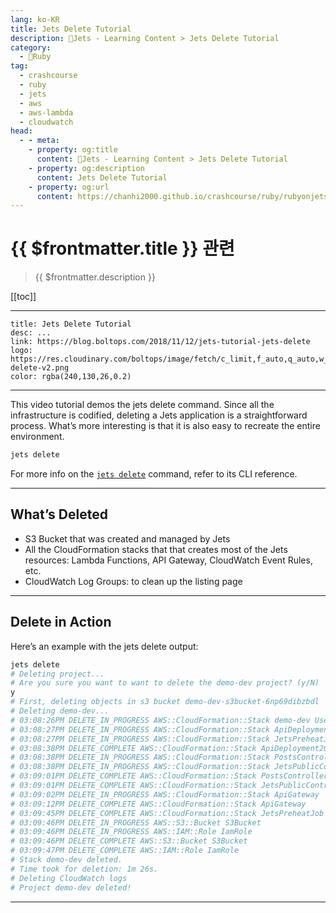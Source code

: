 ```yaml
---
lang: ko-KR
title: Jets Delete Tutorial
description: 🔻Jets - Learning Content > Jets Delete Tutorial
category:
  - 🔻Ruby
tag:
  - crashcourse
  - ruby
  - jets
  - aws
  - aws-lambda
  - cloudwatch
head:
  - - meta:
    - property: og:title
      content: 🔻Jets - Learning Content > Jets Delete Tutorial
    - property: og:description
      content: Jets Delete Tutorial
    - property: og:url
      content: https://chanhi2000.github.io/crashcourse/ruby/rubyonjets-learning-content/20181112-jets-tutorial-jets-delete.html
---
```


# {{ $frontmatter.title }} 관련

> {{ $frontmatter.description }}

[[toc]]

---

```component VPCard
title: Jets Delete Tutorial
desc: ...
link: https://blog.boltops.com/2018/11/12/jets-tutorial-jets-delete
logo: https://res.cloudinary.com/boltops/image/fetch/c_limit,f_auto,q_auto,w_746/https://blog.boltops.com/img/posts/2018/11/jets-delete-v2.png
color: rgba(240,130,26,0.2)
```

---

<VidStack src="youtube/RwRMTAjWVtM" />

This video tutorial demos the jets delete command. Since all the infrastructure is codified, deleting a Jets application is a straightforward process. What’s more interesting is that it is also easy to recreate the entire environment.

```sh
jets delete
```

For more info on the [`jets delete`](http://rubyonjets.com/reference/jets-delete/) command, refer to its CLI reference.

---

## What’s Deleted

- S3 Bucket that was created and managed by Jets
- All the CloudFormation stacks that that creates most of the Jets resources: Lambda Functions, API Gateway, CloudWatch Event Rules, etc.
- CloudWatch Log Groups: to clean up the listing page

---

## Delete in Action

Here’s an example with the jets delete output:

```sh
jets delete
# Deleting project...
# Are you sure you want to want to delete the demo-dev project? (y/N)
y
# First, deleting objects in s3 bucket demo-dev-s3bucket-6np69dibzbdl
# Deleting demo-dev...
# 03:08:26PM DELETE_IN_PROGRESS AWS::CloudFormation::Stack demo-dev User Initiated
# 03:08:27PM DELETE_IN_PROGRESS AWS::CloudFormation::Stack ApiDeployment20181109150504
# 03:08:27PM DELETE_IN_PROGRESS AWS::CloudFormation::Stack JetsPreheatJob
# 03:08:38PM DELETE_COMPLETE AWS::CloudFormation::Stack ApiDeployment20181109150504
# 03:08:38PM DELETE_IN_PROGRESS AWS::CloudFormation::Stack PostsController
# 03:08:38PM DELETE_IN_PROGRESS AWS::CloudFormation::Stack JetsPublicController
# 03:09:01PM DELETE_COMPLETE AWS::CloudFormation::Stack PostsController
# 03:09:01PM DELETE_COMPLETE AWS::CloudFormation::Stack JetsPublicController
# 03:09:02PM DELETE_IN_PROGRESS AWS::CloudFormation::Stack ApiGateway
# 03:09:12PM DELETE_COMPLETE AWS::CloudFormation::Stack ApiGateway
# 03:09:45PM DELETE_COMPLETE AWS::CloudFormation::Stack JetsPreheatJob
# 03:09:46PM DELETE_IN_PROGRESS AWS::S3::Bucket S3Bucket
# 03:09:46PM DELETE_IN_PROGRESS AWS::IAM::Role IamRole
# 03:09:46PM DELETE_COMPLETE AWS::S3::Bucket S3Bucket
# 03:09:47PM DELETE_COMPLETE AWS::IAM::Role IamRole
# Stack demo-dev deleted.
# Time took for deletion: 1m 26s.
# Deleting CloudWatch logs
# Project demo-dev deleted!
```

---

<TagLinks />
